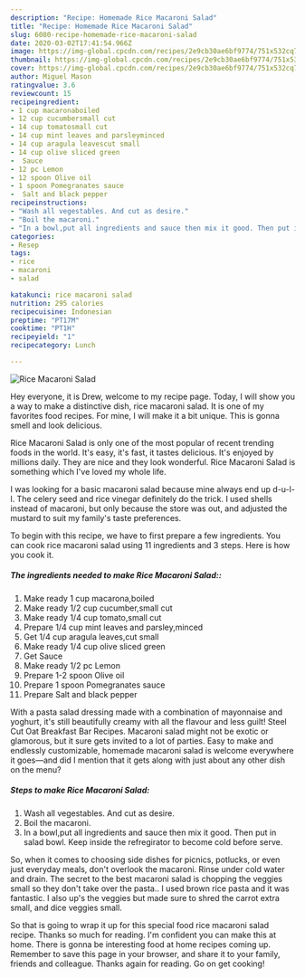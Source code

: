 ```yaml
---
description: "Recipe: Homemade Rice Macaroni Salad"
title: "Recipe: Homemade Rice Macaroni Salad"
slug: 6080-recipe-homemade-rice-macaroni-salad
date: 2020-03-02T17:41:54.966Z
image: https://img-global.cpcdn.com/recipes/2e9cb30ae6bf9774/751x532cq70/rice-macaroni-salad-recipe-main-photo.jpg
thumbnail: https://img-global.cpcdn.com/recipes/2e9cb30ae6bf9774/751x532cq70/rice-macaroni-salad-recipe-main-photo.jpg
cover: https://img-global.cpcdn.com/recipes/2e9cb30ae6bf9774/751x532cq70/rice-macaroni-salad-recipe-main-photo.jpg
author: Miguel Mason
ratingvalue: 3.6
reviewcount: 15
recipeingredient:
- 1 cup macaronaboiled
- 12 cup cucumbersmall cut
- 14 cup tomatosmall cut
- 14 cup mint leaves and parsleyminced
- 14 cup aragula leavescut small
- 14 cup olive sliced green
-  Sauce
- 12 pc Lemon
- 12 spoon Olive oil
- 1 spoon Pomegranates sauce
-  Salt and black pepper
recipeinstructions:
- "Wash all vegestables. And cut as desire."
- "Boil the macaroni."
- "In a bowl,put all ingredients and sauce then mix it good. Then put in salad bowl. Keep inside the refregirator to become cold before serve."
categories:
- Resep
tags:
- rice
- macaroni
- salad

katakunci: rice macaroni salad
nutrition: 295 calories
recipecuisine: Indonesian
preptime: "PT17M"
cooktime: "PT1H"
recipeyield: "1"
recipecategory: Lunch

---
```



![Rice Macaroni Salad](https://img-global.cpcdn.com/recipes/2e9cb30ae6bf9774/751x532cq70/rice-macaroni-salad-recipe-main-photo.jpg)

Hey everyone, it is Drew, welcome to my recipe page. Today, I will show you a way to make a distinctive dish, rice macaroni salad. It is one of my favorites food recipes. For mine, I will make it a bit unique. This is gonna smell and look delicious.

Rice Macaroni Salad is only one of the most popular of recent trending foods in the world. It's easy, it's fast, it tastes delicious. It's enjoyed by millions daily. They are nice and they look wonderful. Rice Macaroni Salad is something which I've loved my whole life.

I was looking for a basic macaroni salad because mine always end up d-u-l-l. The celery seed and rice vinegar definitely do the trick. I used shells instead of macaroni, but only because the store was out, and adjusted the mustard to suit my family&#39;s taste preferences.


To begin with this recipe, we have to first prepare a few ingredients. You can cook rice macaroni salad using 11 ingredients and 3 steps. Here is how you cook it.

##### The ingredients needed to make Rice Macaroni Salad::

1. Make ready 1 cup macarona,boiled
1. Make ready 1/2 cup cucumber,small cut
1. Make ready 1/4 cup tomato,small cut
1. Prepare 1/4 cup mint leaves and parsley,minced
1. Get 1/4 cup aragula leaves,cut small
1. Make ready 1/4 cup olive sliced green
1. Get  Sauce
1. Make ready 1/2 pc Lemon
1. Prepare 1-2 spoon Olive oil
1. Prepare 1 spoon Pomegranates sauce
1. Prepare  Salt and black pepper


With a pasta salad dressing made with a combination of mayonnaise and yoghurt, it&#39;s still beautifully creamy with all the flavour and less guilt! Steel Cut Oat Breakfast Bar Recipes. Macaroni salad might not be exotic or glamorous, but it sure gets invited to a lot of parties. Easy to make and endlessly customizable, homemade macaroni salad is welcome everywhere it goes—and did I mention that it gets along with just about any other dish on the menu? 

##### Steps to make Rice Macaroni Salad:

1. Wash all vegestables. And cut as desire.
1. Boil the macaroni.
1. In a bowl,put all ingredients and sauce then mix it good. Then put in salad bowl. Keep inside the refregirator to become cold before serve.


So, when it comes to choosing side dishes for picnics, potlucks, or even just everyday meals, don&#39;t overlook the macaroni. Rinse under cold water and drain. The secret to the best macaroni salad is chopping the veggies small so they don&#39;t take over the pasta.. I used brown rice pasta and it was fantastic. I also up&#39;s the veggies but made sure to shred the carrot extra small, and dice veggies small. 

So that is going to wrap it up for this special food rice macaroni salad recipe. Thanks so much for reading. I'm confident you can make this at home. There is gonna be interesting food at home recipes coming up. Remember to save this page in your browser, and share it to your family, friends and colleague. Thanks again for reading. Go on get cooking!
